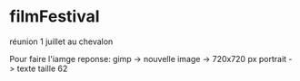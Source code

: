 # filmFestival
réunion 1 juillet au chevalon

Pour faire l'iamge reponse:
gimp -> nouvelle image -> 720x720 px portrait -> texte taille 62

